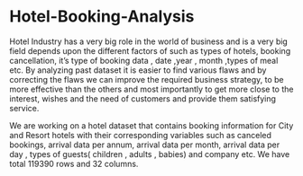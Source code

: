 # Hotel-Booking-Analysis

Hotel Industry has a very big role in the world of business and is a very big field depends upon the different factors of such as types of hotels, booking cancellation,  it’s type of booking data , date ,year , month ,types of meal etc. By analyzing past dataset it is easier to find various flaws and by correcting the flaws we can improve the required business strategy, to be more effective than the others and most importantly to get more close to the interest, wishes  and the need of customers and provide them satisfying service.

We are working on a hotel dataset that contains booking information for City and Resort hotels with their corresponding variables such as canceled bookings, arrival data per annum, arrival data per month, arrival data per day , types of guests( children , adults , babies) and company etc. We have total 119390 rows and 32 columns.

